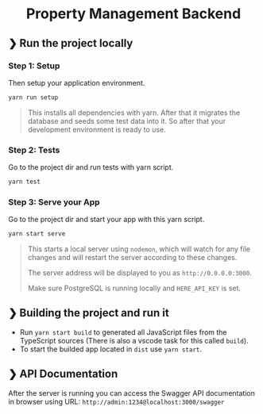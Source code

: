 <h1 align="center">Property Management Backend</h1>

## ❯ Run the project locally

### Step 1: Setup

Then setup your application environment.

```bash
yarn run setup
```

> This installs all dependencies with yarn. After that it migrates the database and seeds some test data into it. So after that your development environment is ready to use.

### Step 2: Tests

Go to the project dir and run tests with yarn script.

```bash
yarn test
```

### Step 3: Serve your App

Go to the project dir and start your app with this yarn script.

```bash
yarn start serve
```

> This starts a local server using `nodemon`, which will watch for any file changes and will restart the server according to these changes.
>
> The server address will be displayed to you as `http://0.0.0.0:3000`.
>
> Make sure PostgreSQL is running locally and `HERE_API_KEY` is set. 

## ❯ Building the project and run it

- Run `yarn start build` to generated all JavaScript files from the TypeScript sources (There is also a vscode task for this called `build`).
- To start the builded app located in `dist` use `yarn start`.

## ❯ API Documentation

After the server is running you can access the Swagger API documentation in browser using URL: `http://admin:1234@localhost:3000/swagger`

